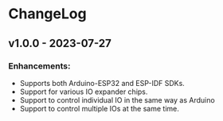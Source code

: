 # ChangeLog

## v1.0.0 - 2023-07-27

### Enhancements:

* Supports both Arduino-ESP32 and ESP-IDF SDKs.
* Support for various IO expander chips.
* Support to control individual IO in the same way as Arduino
* Support to control multiple IOs at the same time.
